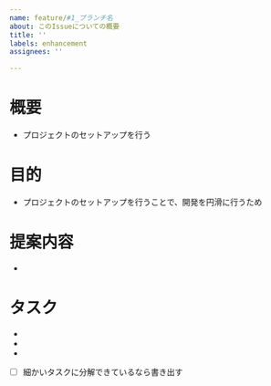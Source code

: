 ```yaml
---
name: feature/#1_ブランチ名
about: このIssueについての概要
title: ''
labels: enhancement
assignees: ''

---
```


<!-- 要望のテンプレート -->
# 概要
- プロジェクトのセットアップを行う
# 目的
- プロジェクトのセットアップを行うことで、開発を円滑に行うため
# 提案内容
- 
# タスク
- 
- 
- 
- [ ] 細かいタスクに分解できているなら書き出す
